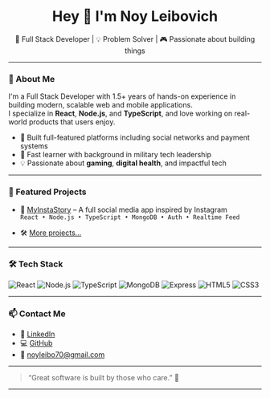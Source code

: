 <h1 align="center">Hey 👋 I'm Noy Leibovich</h1>

<p align="center">
  🚀 Full Stack Developer | 💡 Problem Solver | 🎮 Passionate about building things
</p>

---

### 💼 About Me

I'm a Full Stack Developer with 1.5+ years of hands-on experience in building modern, scalable web and mobile applications.  
I specialize in **React**, **Node.js**, and **TypeScript**, and love working on real-world products that users enjoy.

- 🔧 Built full-featured platforms including social networks and payment systems  
- 🧠 Fast learner with background in military tech leadership  
- 💡 Passionate about **gaming**, **digital health**, and impactful tech

---

### 🌟 Featured Projects

- 🎥 [MyInstaStory](https://www.myinstastory.com) – A full social media app inspired by Instagram  
  `React • Node.js • TypeScript • MongoDB • Auth • Realtime Feed`

- 🛠️ [More projects…](https://github.com/NoyLeibo?tab=repositories)

---

### 🛠️ Tech Stack

![React](https://img.shields.io/badge/-React-black?logo=react)
![Node.js](https://img.shields.io/badge/-Node.js-black?logo=node.js)
![TypeScript](https://img.shields.io/badge/-TypeScript-black?logo=typescript)
![MongoDB](https://img.shields.io/badge/-MongoDB-black?logo=mongodb)
![Express](https://img.shields.io/badge/-Express-black?logo=express)
![HTML5](https://img.shields.io/badge/-HTML5-black?logo=html5)
![CSS3](https://img.shields.io/badge/-CSS3-black?logo=css3)

---

### 📫 Contact Me

- 💼 [LinkedIn](https://www.linkedin.com/in/noy-leibovich/)  
- 💻 [GitHub](https://github.com/NoyLeibo)  
- 📧 noyleibo70@gmail.com  

---

> “Great software is built by those who care.” 💙
****
